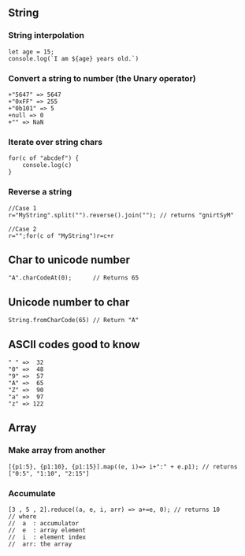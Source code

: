 ## String

### String interpolation
    let age = 15;
    console.log(`I am ${age} years old.`)

### Convert a string to number (the Unary operator)

    +"5647" => 5647
    +"0xFF" => 255
    +"0b101" => 5
    +null => 0
    +"" => NaN

### Iterate over string chars

    for(c of "abcdef") {
        console.log(c)
    }

### Reverse a string

    //Case 1
    r="MyString".split("").reverse().join(""); // returns "gnirtSyM"
    
    //Case 2
    r="";for(c of "MyString")r=c+r 


## Char to unicode number
    "A".charCodeAt(0);      // Returns 65

## Unicode number to char
    String.fromCharCode(65) // Return "A"

## ASCII codes good to know
    " " =>  32
    "0" =>  48
    "9" =>  57
    "A" =>  65
    "Z" =>  90
    "a" =>  97
    "z" => 122

## Array

### Make array from another

    [{p1:5}, {p1:10}, {p1:15}].map((e, i)=> i+":" + e.p1); // returns ["0:5", "1:10", "2:15"]
    
### Accumulate

    [3 , 5 , 2].reduce((a, e, i, arr) => a+=e, 0); // returns 10
    // where 
    //  a  : accumulator
    //  e  : array element
    //  i  : element index
    //  arr: the array   
